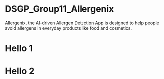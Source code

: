 # DSGP_Group11_Allergenix
Allergenix, the AI-driven Allergen Detection App is designed to help people avoid allergens  in everyday products like food and cosmetics.

# Hello 1
# Hello 2
